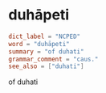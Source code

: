 # duhāpeti

``` toml
dict_label = "NCPED"
word = "duhāpeti"
summary = "of duhati"
grammar_comment = "caus."
see_also = ["duhati"]
```

of duhati

